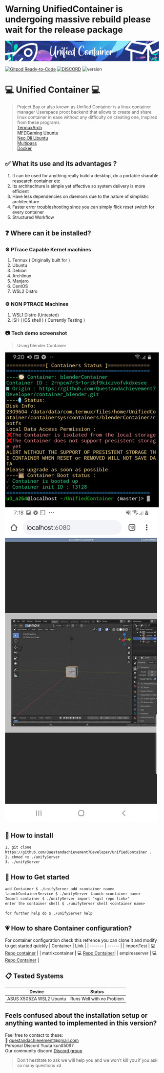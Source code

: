 # Warning UnifiedContainer is undergoing massive rebuild please wait for the release package
![Screenshot](Graphic_Material/BannerLogo.png "logo")

[![Gitpod Ready-to-Code](https://img.shields.io/badge/Gitpod-Ready--to--Code-blue?logo=gitpod)](https://gitpod.io/#https://github.com/Questandachievement7Developer/UnifiedContainer) 
[![DISCORD](https://img.shields.io/badge/Chat-On%20Discord-738BD7.svg?style=for-the-badge)](https://discord.gg/krVd2b9)
![version](https://img.shields.io/badge/alpha-0.05-green)
# :computer: Unified Container :computer: 

> Project Bay or also known as Unified Container is a linux container manager Userspace proot backend that allows to create and share linux container in ease without any difficulty on creating one, Inspired from these programs <br>
[TermuxArch](https://github.com/SDRausty/TermuxArch) <br>
[MFDGaming Ubuntu](https://github.com/MFDGaming/ubuntu-in-termux) <br>
[Neo Oli Ubuntu](https://github.com/Neo-Oli/termux-ubuntu) <br>
[Multipass](https://github.com/canonical/multipass) <br>
[Docker](https://github.com/docker) <br>
## :white_check_mark: What its use and its advantages ?
1. It can be used for anything really build a desktop, do a portable sharable reasearch container etc
2. Its architechture is simple yet effective so system delivery is more efficient
3. Have less dependencies on daemons due to the nature of simplistic architechture
4. Faster error troubleshooting since you can simply flick reset switch for every container
5. Structured Workflow
##  :question: Where can it be installed?
### :gear: PTrace Capable Kernel machines
1. Termux ( Originally built for )
2. Ubuntu
3. Debian
4. Archlinux
5. Manjaro
6. CentOS
7. WSL2 Distro

### :gear: NON PTRACE Machines
1. WSL1 Distro (Untested) 
2. iSH ( iOS shell ) ( Currently Testing )

### :camera: Tech demo screenshot
> Using blender Container

![Screenshot](Graphic_Material/TermuxTechDemo.jpg "termux")
![Screenshot](Graphic_Material/ChromeTechDemo.jpg "chrome")



## :floppy_disk: How to install
```
1. git clone https://github.com/Questandachievement7Developer/UnifiedContainer .
2. chmod +x ./unifyServer 
3. ./unifyServer
```

## :battery: How to Get started
```
add Container $ ./unifyServer add <container name>
launchContainerService $ ./unifyServer launch <container name>
Import container $ ./unifyServer import "<git repo link>"
enter the container shell $ ./unifyServer shell <container name>

for further help do $ ./unifyServer help
```

## :heartpulse: How to share Container configuration?
For container configuration check this refrence
you can clone it and modify to get started quickly
| Container | Link | 
| ------- | ------ | 
|   importTest    |    :computer: [Repo container](https://github.com/Questandachievement7Developer/container_importExample)     |
| matrixcontainer | :computer: [Repo Container](https://github.com/Questandachievement7Developer/container_matrix)|
| empiresserver | :computer: [Repo Container](https://github.com/Questandachievement7Developer/containers_EmpiresandAllies) |

## :clipboard: Tested Systems

| Device | Status | 
| ------- | ------ | 
| ASUS X505ZA WSL2 Ubuntu | Runs Well with no Problem | 


## Feels confused about the installation setup or anything wanted to implemented in this version?
Feel free to contact to these: <br>
:email: questandachievement@gmail.com  <br>
Personal Discord Yuuta kun#5097 <br>
Our community discord [Discord group](https://discord.gg/krVd2b9)
> Don't hestitate to ask we will help you and we won't kill you if you ask so many questions xd
